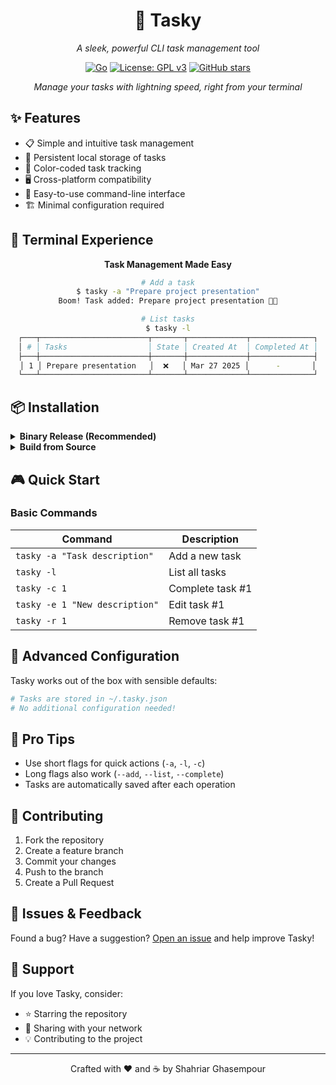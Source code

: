 <div align="center">

# 🚀 Tasky

*A sleek, powerful CLI task management tool*

[![Go](https://img.shields.io/badge/Go-%2300ADD8.svg?&style=for-the-badge&logo=go&logoColor=white)](https://golang.org/)
[![License: GPL v3](https://img.shields.io/badge/License-GPLv3-blue.svg?style=for-the-badge)](https://www.gnu.org/licenses/gpl-3.0)
[![GitHub stars](https://img.shields.io/github/stars/shahriaarrr/Tasky?style=for-the-badge)](https://github.com/shahriaarrr/Tasky/stargazers)

*Manage your tasks with lightning speed, right from your terminal*

</div>

## ✨ Features

- 📋 Simple and intuitive task management
- 💾 Persistent local storage of tasks
- 🌈 Color-coded task tracking
- 🖥️ Cross-platform compatibility
- 🚦 Easy-to-use command-line interface
- 🏗️ Minimal configuration required

## 📸 Terminal Experience

<div align="center">
  <p><strong>Task Management Made Easy</strong></p>
  
  ```bash
  # Add a task
  $ tasky -a "Prepare project presentation"
  Boom! Task added: Prepare project presentation 🤘➕

  # List tasks
  $ tasky -l
  ┌───┬────────────────────────┬───────┬─────────────┬──────────────┐
  │ # │ Tasks                  │ State │ Created At  │ Completed At │
  ├───┼────────────────────────┼───────┼─────────────┼──────────────┤
  │ 1 │ Prepare presentation   │  ❌   │ Mar 27 2025 │      -       │
  └───┴────────────────────────┴───────┴─────────────┴──────────────┘
  ```
</div>

## 📦 Installation

<details>
<summary><b>Binary Release (Recommended)</b></summary>

1. Visit [Releases](https://github.com/shahriaarrr/Tasky/releases)
2. Download the binary for your operating system
3. Add to your system PATH
</details>

<details>
<summary><b>Build from Source</b></summary>

```bash
# Clone the repository
git clone https://github.com/shahriaarrr/Tasky.git

# Navigate to project directory
cd Tasky

# Build the project
go build ./cli/tasky

# Optional: Install system-wide
go install ./cli/tasky
```
</details>

## 🎮 Quick Start

### Basic Commands

| Command | Description |
|---------|-------------|
| `tasky -a "Task description"` | Add a new task |
| `tasky -l` | List all tasks |
| `tasky -c 1` | Complete task #1 |
| `tasky -e 1 "New description"` | Edit task #1 |
| `tasky -r 1` | Remove task #1 |

## 🔧 Advanced Configuration

Tasky works out of the box with sensible defaults:

```bash
# Tasks are stored in ~/.tasky.json
# No additional configuration needed!
```

## 🌟 Pro Tips

- Use short flags for quick actions (`-a`, `-l`, `-c`)
- Long flags also work (`--add`, `--list`, `--complete`)
- Tasks are automatically saved after each operation

## 🤝 Contributing

1. Fork the repository
2. Create a feature branch
3. Commit your changes
4. Push to the branch
5. Create a Pull Request

## 🐛 Issues & Feedback

Found a bug? Have a suggestion? 
[Open an issue](https://github.com/shahriaarrr/Tasky/issues) and help improve Tasky!

## 💖 Support

If you love Tasky, consider:
- ⭐ Starring the repository
- 📣 Sharing with your network
- 💡 Contributing to the project

---

<div align="center">
  <p>Crafted with ❤️ and ☕ by Shahriar Ghasempour</p>
</div>
